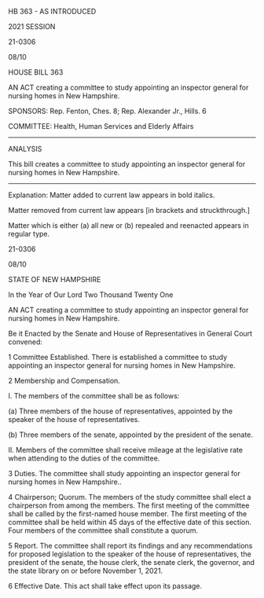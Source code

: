  HB 363 - AS INTRODUCED

 

 

2021 SESSION

 21-0306

 08/10

 

HOUSE BILL 363

 

AN ACT creating a committee to study appointing an inspector general for nursing homes in New Hampshire.

 

SPONSORS: Rep. Fenton, Ches. 8; Rep. Alexander Jr., Hills. 6

 

COMMITTEE: Health, Human Services and Elderly Affairs

 

-----------------------------------------------------------------

 

ANALYSIS

 

 This bill creates a committee to study appointing an inspector general for nursing homes in New Hampshire.

 

- - - - - - - - - - - - - - - - - - - - - - - - - - - - - - - - - - - - - - - - - - - - - - - - - - - - - - - - - - - - - - - - - - - - - - - - - - - 

 

Explanation: Matter added to current law appears in bold italics.

 Matter removed from current law appears [in brackets and struckthrough.]

 Matter which is either (a) all new or (b) repealed and reenacted appears in regular type.

 21-0306

 08/10

 

STATE OF NEW HAMPSHIRE

 

In the Year of Our Lord Two Thousand Twenty One

 

AN ACT creating a committee to study appointing an inspector general for nursing homes in New Hampshire.

 

Be it Enacted by the Senate and House of Representatives in General Court convened:

 

 1 Committee Established. There is established a committee to study appointing an inspector general for nursing homes in New Hampshire.

 2 Membership and Compensation.

 I. The members of the committee shall be as follows:

 (a) Three members of the house of representatives, appointed by the speaker of the house of representatives.

 (b) Three members of the senate, appointed by the president of the senate.

 II. Members of the committee shall receive mileage at the legislative rate when attending to the duties of the committee.

 3 Duties. The committee shall study appointing an inspector general for nursing homes in New Hampshire..

 4 Chairperson; Quorum. The members of the study committee shall elect a chairperson from among the members. The first meeting of the committee shall be called by the first-named house member. The first meeting of the committee shall be held within 45 days of the effective date of this section. Four members of the committee shall constitute a quorum.

 5 Report. The committee shall report its findings and any recommendations for proposed legislation to the speaker of the house of representatives, the president of the senate, the house clerk, the senate clerk, the governor, and the state library on or before November 1, 2021.

 6 Effective Date. This act shall take effect upon its passage.

